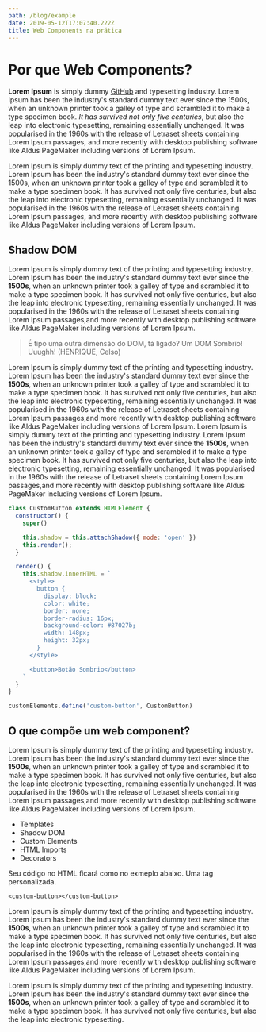 ```yaml
---
path: /blog/example
date: 2019-05-12T17:07:40.222Z
title: Web Components na prática
---
```

# Por que Web Components?

**Lorem Ipsum** is simply dummy [GitHub](https://github.com/bolognini/) and typesetting industry. Lorem Ipsum has been the industry's standard dummy text ever since the 1500s, when an unknown printer took a galley of type and scrambled it to make a type specimen book. _It has survived not only five centuries_, but also the leap into electronic typesetting, remaining essentially unchanged. It was popularised in the 1960s with the release of Letraset sheets containing Lorem Ipsum passages, and more recently with desktop publishing software like Aldus PageMaker including versions of Lorem Ipsum.

Lorem Ipsum is simply dummy text of the printing and typesetting industry. Lorem Ipsum has been the industry's standard dummy text ever since the 1500s, when an unknown printer took a galley of type and scrambled it to make a type specimen book. It has survived not only five centuries, but also the leap into electronic typesetting, remaining essentially unchanged. It was popularised in the 1960s with the release of Letraset sheets containing Lorem Ipsum passages, and more recently with desktop publishing software like Aldus PageMaker including versions of Lorem Ipsum.

## Shadow DOM

Lorem Ipsum is simply dummy text of the printing and typesetting industry. Lorem Ipsum has been the industry's standard dummy text ever since the **1500s**, when an unknown printer took a galley of type and scrambled it to make a type specimen book. It has survived not only five centuries, but also the leap into electronic typesetting, remaining essentially unchanged. It was popularised in the 1960s with the release of Letraset sheets containing Lorem Ipsum passages,and more recently with desktop publishing software like Aldus PageMaker including versions of Lorem Ipsum.


> É tipo uma outra dimensão do DOM, tá ligado? Um DOM Sombrio! Uuughh! (HENRIQUE, Celso)

Lorem Ipsum is simply dummy text of the printing and typesetting industry. Lorem Ipsum has been the industry's standard dummy text ever since the **1500s**, when an unknown printer took a galley of type and scrambled it to make a type specimen book. It has survived not only five centuries, but also the leap into electronic typesetting, remaining essentially unchanged. It was popularised in the 1960s with the release of Letraset sheets containing Lorem Ipsum passages,and more recently with desktop publishing software like Aldus PageMaker including versions of Lorem Ipsum.
Lorem Ipsum is simply dummy text of the printing and typesetting industry. Lorem Ipsum has been the industry's standard dummy text ever since the **1500s**, when an unknown printer took a galley of type and scrambled it to make a type specimen book. It has survived not only five centuries, but also the leap into electronic typesetting, remaining essentially unchanged. It was popularised in the 1960s with the release of Letraset sheets containing Lorem Ipsum passages,and more recently with desktop publishing software like Aldus PageMaker including versions of Lorem Ipsum.

```javascript
class CustomButton extends HTMLElement {
  constructor() {
    super()

    this.shadow = this.attachShadow({ mode: 'open' })
    this.render();
  }

  render() {
    this.shadow.innerHTML = `
      <style>
        button {
          display: block;
          color: white;
          border: none;
          border-radius: 16px;
          background-color: #87027b;
          width: 148px;
          height: 32px;
        }
      </style>

      <button>Botão Sombrio</button>
    `
  }
}

customElements.define('custom-button', CustomButton)

```

## O que compõe um web component?

Lorem Ipsum is simply dummy text of the printing and typesetting industry. Lorem Ipsum has been the industry's standard dummy text ever since the **1500s**, when an unknown printer took a galley of type and scrambled it to make a type specimen book. It has survived not only five centuries, but also the leap into electronic typesetting, remaining essentially unchanged. It was popularised in the 1960s with the release of Letraset sheets containing Lorem Ipsum passages,and more recently with desktop publishing software like Aldus PageMaker including versions of Lorem Ipsum.

* Templates
* Shadow DOM
* Custom Elements
* HTML Imports
* Decorators

Seu código no HTML ficará como no exmeplo abaixo. Uma tag personalizada.

`<custom-button></custom-button>`

Lorem Ipsum is simply dummy text of the printing and typesetting industry. Lorem Ipsum has been the industry's standard dummy text ever since the **1500s**, when an unknown printer took a galley of type and scrambled it to make a type specimen book. It has survived not only five centuries, but also the leap into electronic typesetting, remaining essentially unchanged. It was popularised in the 1960s with the release of Letraset sheets containing Lorem Ipsum passages,and more recently with desktop publishing software like Aldus PageMaker including versions of Lorem Ipsum.

Lorem Ipsum is simply dummy text of the printing and typesetting industry. Lorem Ipsum has been the industry's standard dummy text ever since the **1500s**, when an unknown printer took a galley of type and scrambled it to make a type specimen book. It has survived not only five centuries, but also the leap into electronic typesetting.
